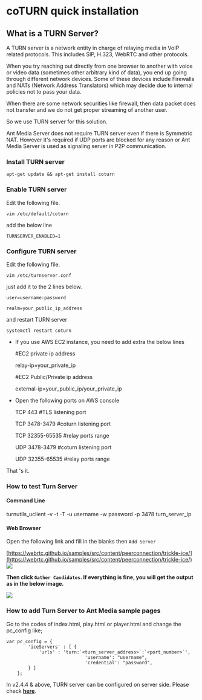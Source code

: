 # coTURN quick installation

What is a TURN Server?
----------------------

A TURN server is a network entity in charge of relaying media in VoIP related protocols. This includes SIP, H.323, WebRTC and other protocols.

When you try reaching out directly from one browser to another with voice or video data (sometimes other arbitrary kind of data), you end up going through different network devices. Some of these devices include Firewalls and NATs (Network Address Translators) which may decide due to internal policies not to pass your data.

When there are some network securities like firewall, then data packet does not transfer and we do not get proper streaming of another user.

So we use TURN server for this solution.

Ant Media Server does not require TURN server even if there is Symmetric NAT. However it's required if UDP ports are blocked for any reason or Ant Media Server is used as signaling server in P2P communication.  
  

### Install TURN server

```apt-get update && apt-get install coturn```

### Enable TURN server

Edit the following file.

```vim /etc/default/coturn```

add the below line

```TURNSERVER_ENABLED=1```

### Configure TURN server

Edit the following file.

```vim /etc/turnserver.conf```

just add it to the 2 lines below.

    user=username:password

    realm=your_public_ip_address

and restart TURN server

```systemctl restart coturn```

*   If you use AWS EC2 instance, you need to add extra the below lines

    #EC2 private ip address

    relay-ip=your_private_ip

    #EC2 Public/Private ip address

    external-ip=your_public_ip/your_private_ip

*   Open the following ports on AWS console

    TCP 443 #TLS listening port

    TCP 3478-3479 #coturn listening port

    TCP 32355-65535 #relay ports range

    UDP 3478-3479 #coturn listening port

    UDP 32355-65535 #relay ports range

That 's it.

### How to test Turn Server

#### Command Line

turnutils\_uclient -v -t -T -u username -w password -p 3478 turn\_server\_ip

#### Web Browser

Open the following link and fill in the blanks then ```Add Server```

[https://webrtc.github.io/samples/src/content/peerconnection/trickle-ice/](https://webrtc.github.io/samples/src/content/peerconnection/trickle-ice/)  
![](@site/static/img/turn1.png)

**Then click ```Gather Candidates```. If everything is fine, you will get the output as in the below image.**

![](https://raw.githubusercontent.com/wiki/ant-media/Ant-Media-Server/images/turn3.png)

### How to add Turn Server to Ant Media sample pages

Go to the codes of index.html, play.html or player.html and change the pc\_config like;

    var pc_config = {
    		'iceServers' : [ {
    			'urls' : 'turn:`<turn_server_address>`:`<port_number>`',
                                 'username': "username",
                                 'credential': "password",
    		} ]
    	};

In v2.4.4 & above, TURN server can be configured on server side. Please check [**here**](https://resources.antmedia.io/docs/configuring-stun-server#configuring-for-ant-media-244-and-later-versions).